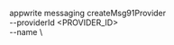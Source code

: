 appwrite messaging createMsg91Provider \
        --providerId <PROVIDER_ID> \
        --name <NAME> \




